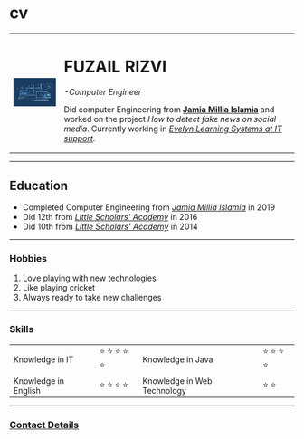 # cv<!DOCTYPE html>
<html lang="en" dir="ltr">

<head>
  <meta charset="utf-8">
  <title>Fuzail's Personal Site</title>
</head>

<body>
  <table cellspacing="20">
    <tr>
      <td><img src="web.jpg" alt="web devlopment image"></td>
      <td><h1> FUZAIL RIZVI</h1>
      <p><em>-Computer Engineer</em></p>
      <p>Did computer Engineering from <strong><a href="https://www.jmi.ac.in/">Jamia Millia Islamia</a></strong> and worked on the project <em>How to detect fake news on social media</em>. Currently working in <em><a href="https://evelynlearning.com/">Evelyn Learning Systems at IT support</a></em>.</p></td>
    </tr>
  </table>


  <hr struct='3' noshade>
  <h2>Education</h2>
  <p>
    <ul>
      <li>Completed Computer Engineering from <em><a href="https://www.jmi.ac.in/">Jamia Millia Islamia</a></em> in 2019</li>
      <li>Did 12th from <em><a href="http://lsaamroha.com/">Little Scholars' Academy</a></em> in 2016</li>
      <li>Did 10th from <em><a href="http://lsaamroha.com/">Little Scholars' Academy</a></em> in 2014</li>
    </ul>
  </p>
  <hr struct='3' noshade>
  <h3>Hobbies</h3>
  <ol>
    <li>Love playing with new technologies</li>
    <li>Like playing cricket</li>
    <li>Always ready to take new challenges</li>
  </ol>
  <hr struct='3' noshade>
  <h3>Skills</h3>
  <table cellspacing="10">
    <tr>
      <td>Knowledge in IT</td>
      <td>&#11088; &#11088; &#11088; &#11088; &#11088;</td>
      <td>Knowledge in Java</td>
      <td>&#11088; &#11088; &#11088; &#11088;</td>
    </tr>
    <tr>
      <td>Knowledge in English</td>
      <td>&#11088; &#11088; &#11088; &#11088;</td>
      <td>Knowledge in Web Technology</td>
      <td>&#11088; &#11088;</td>
    </tr>

  </table>
  <hr struct='3' noshade>
  <h3><a href="contact.html">Contact Details</a></h3>

</body>

</html>
